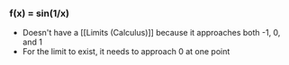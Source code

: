 ### f(x) =  sin(1/x)
- Doesn't have a [[Limits (Calculus)]] because it approaches both -1, 0, and 1
- For the limit to exist, it needs to approach 0 at one point 